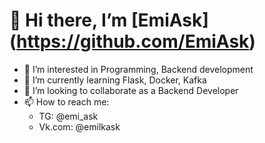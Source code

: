 # 👋 Hi there, I’m [EmiAsk] (https://github.com/EmiAsk)
- 👀 I’m interested in Programming, Backend development
- 🌱 I’m currently learning Flask, Docker, Kafka
- 💞️ I’m looking to collaborate as a Backend Developer
- 📫 How to reach me:
  - TG: @emi_ask
  - Vk.com: @emilkask

<!---
EmiAsk/EmiAsk is a ✨ special ✨ repository because its `README.md` (this file) appears on your GitHub profile.
You can click the Preview link to take a look at your changes.
--->

